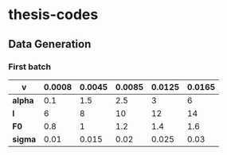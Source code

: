 # thesis-codes
## Data Generation
### First batch
| **v**      | 0.0008 | 0.0045 | 0.0085 | 0.0125 | 0.0165 |
|------------|--------|--------|--------|--------|--------|
| **alpha**  | 0.1    | 1.5    | 2.5    | 3      | 6      |
| **l**      | 6      | 8      | 10     | 12     | 14     |
| **F0**     | 0.8    | 1      | 1.2    | 1.4    | 1.6    |
| **sigma**  | 0.01   | 0.015  | 0.02   | 0.025  | 0.03   |
